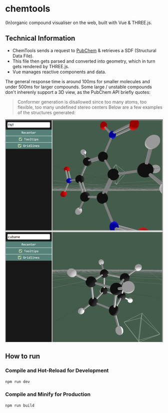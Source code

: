 # chemtools
(In)organic compound visualiser on the web, built with Vue & THREE.js.

## Technical Information
* ChemTools sends a request to [PubChem](https://pubchem.ncbi.nlm.nih.gov/) & retrieves a SDF (Structural Data File).
* This file then gets parsed and converted into geometry, which in turn gets rendered by THREE.js.
* Vue manages reactive components and data.

The general response time is around 100ms for smaller molecules and under 500ms for larger compounds. Some large / unstable compounds don't inherenly support a 3D view, as the PubChem API briefly quotes:
> Conformer generation is disallowed since too many atoms, too flexible, too many undefined stereo centers
Below are a few examples of the structures generated:

<img src="https://github.com/LMCuber/ChemTools/blob/main/previews/TNT.png" width="550" />
<img src="https://github.com/LMCuber/ChemTools/blob/main/previews/cubane.png" width="550"/>

## How to run
### Compile and Hot-Reload for Development

```sh
npm run dev
```

### Compile and Minify for Production

```sh
npm run build
```
